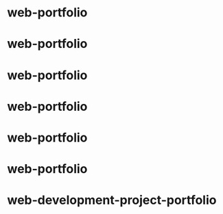 # web-portfolio
# web-portfolio
# web-portfolio
# web-portfolio
# web-portfolio
# web-portfolio
# web-development-project-portfolio
